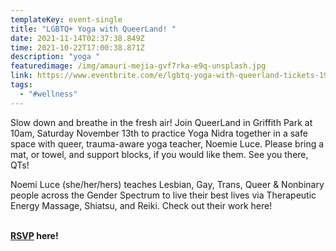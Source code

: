 ```yaml
---
templateKey: event-single
title: "LGBTQ+ Yoga with QueerLand! "
date: 2021-11-14T02:37:38.849Z
time: 2021-10-22T17:00:38.871Z
description: "yoga "
featuredimage: /img/amauri-mejia-gvf7rka-e9q-unsplash.jpg
link: https://www.eventbrite.com/e/lgbtq-yoga-with-queerland-tickets-196858387737
tags:
  - "#wellness"
---
```

Slow down and breathe in the fresh air! Join QueerLand in Griffith Park at 10am, Saturday November 13th to practice Yoga Nidra together in a safe space with queer, trauma-aware yoga teacher, Noemie Luce. Please bring a mat, or towel, and support blocks, if you would like them. See you there, QTs!

Noemi Luce (she/her/hers) teaches Lesbian, Gay, Trans, Queer & Nonbinary people across the Gender Spectrum to live their best lives via Therapeutic Energy Massage, Shiatsu, and Reiki. Check out their work here! 

**\
[RSVP](https://www.eventbrite.com/e/lgbtq-yoga-with-queerland-tickets-196858387737) here!**